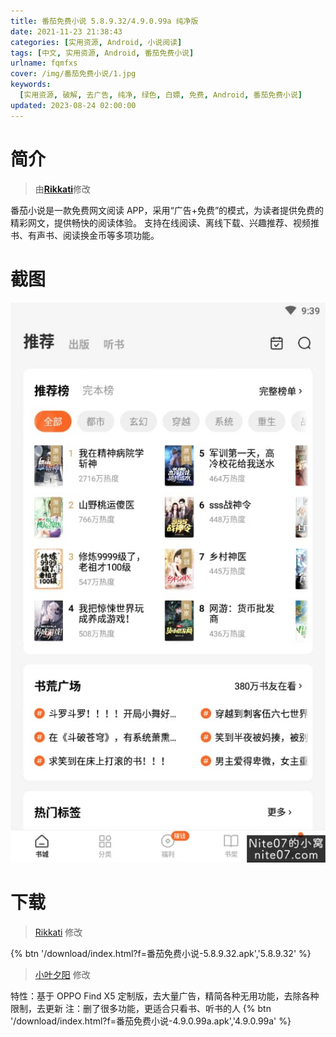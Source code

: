 ```yaml
---
title: 番茄免费小说 5.8.9.32/4.9.0.99a 纯净版
date: 2021-11-23 21:38:43
categories: [实用资源, Android, 小说阅读]
tags: [中文, 实用资源, Android, 番茄免费小说]
urlname: fqmfxs
cover: /img/番茄免费小说/1.jpg
keywords:
  [实用资源, 破解, 去广告, 纯净, 绿色, 白嫖, 免费, Android, 番茄免费小说]
updated: 2023-08-24 02:00:00
---
```


# 简介

> 由[**Rikkati**](/laiyuan)修改

番茄小说是一款免费网文阅读 APP，采用“广告+免费”的模式，为读者提供免费的精彩网文，提供畅快的阅读体验。 支持在线阅读、离线下载、兴趣推荐、视频推书、有声书、阅读换金币等多项功能。

# 截图

![](/img/番茄免费小说/2.jpg)

# 下载

> [Rikkati](/laiyuan) 修改

{% btn '/download/index.html?f=番茄免费小说-5.8.9.32.apk','5.8.9.32' %}


> [小叶夕阳](/laiyuan) 修改

特性：基于 OPPO Find X5 定制版，去大量广告，精简各种无用功能，去除各种限制，去更新
注：删了很多功能，更适合只看书、听书的人
{% btn '/download/index.html?f=番茄免费小说-4.9.0.99a.apk','4.9.0.99a' %}
